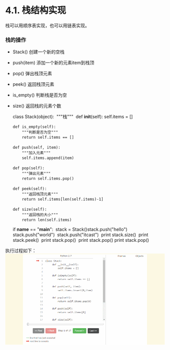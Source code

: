 # 4.1. 栈结构实现

栈可以用顺序表实现，也可以用链表实现。

### 栈的操作

* Stack() 创建一个新的空栈
* push(item) 添加一个新的元素item到栈顶
* pop() 弹出栈顶元素
* peek() 返回栈顶元素
* is_empty() 判断栈是否为空
* size() 返回栈的元素个数

  class Stack(object):
  ​    """栈"""
  ​    def __init__(self):
  ​         self.items = []

      def is_empty(self):
          """判断是否为空"""
          return self.items == []
      
      def push(self, item):
          """加入元素"""
          self.items.append(item)
      
      def pop(self):
          """弹出元素"""
          return self.items.pop()
      
      def peek(self):
          """返回栈顶元素"""
          return self.items[len(self.items)-1]
      
      def size(self):
          """返回栈的大小"""
          return len(self.items)

  if __name__ == "__main__":
  ​    stack = Stack()
  ​    stack.push("hello")
  ​    stack.push("world")
  ​    stack.push("itcast")
  ​    print stack.size()
  ​    print stack.peek()
  ​    print stack.pop()
  ​    print stack.pop()
  ​    print stack.pop()


执行过程如下： ![stack演示](../images/stack演示.gif)
